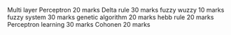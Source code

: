Multi layer Perceptron 20 marks
Delta rule 30 marks
fuzzy wuzzy 10 marks
fuzzy system 30 marks
genetic algorithm 20 marks
hebb rule 20 marks
Perceptron learning 30 marks
Cohonen 20 marks
